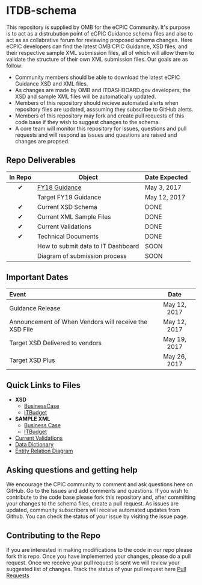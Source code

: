 # ITDB-schema
This repository is supplied by OMB for the eCPIC Community. It's purpose is to act as a distrubution point of eCPIC Guidance schema files and also to act as as collabrative forum for reviewing proposed schema changes. Here eCPIC developers can find the latest OMB CPIC Guidance, XSD files, and their respective sample XML submission files, all of which will allow them to validate the structure of their own XML submission files. Our goals are as follow:
 
 * Community members should be able to download the latest eCPIC Guidance XSD and XML files.
 * As changes are made by OMB and ITDASHBOARD.gov developers, the XSD and sample XML files will be automatically updated.
 * Members of this repository should recieve automated alerts when repository files are updated, asssuming they subscribe to GitHub alerts.
 * Members of this repository may fork and create pull requests of this code base if they wish to suggest changes to the schema.
 * A core team will monitor this repository for issues, questions and pull requests and will respond as issues and questions are raised and changes are propsed.

## Repo Deliverables

| In Repo  | Object  |  Date Expected |
|:-------------:|---|---|
| 	&#x2714; |  [FY18 Guidance](https://github.com/ombegov/ITDB-schema/blob/master/docs/TechnicalDocumentation/FY18_Guidance.pdf) |  May 3, 2017 |
|  | Target FY19 Guidance   |  May 12, 2017  |
| &#x2714;  | Current XSD Schema   | DONE  |
| &#x2714;  | Current XML Sample Files   | DONE |
| &#x2714;  | Current Validations   | DONE  |
| &#x2714;  | Technical Documents   | DONE  |
|  | How to submit data to IT Dashboard | SOON  |
|  | Diagram of submission process  | SOON  |



## Important Dates

|  Event  |  Date |
|:-------------|:-------------:|
|  Guidance Release |  May 12, 2017 |
|  Announcement of When Vendors will receive the XSD File |  May 12, 2017 |
|  Target XSD Delivered to vendors   |  May 19, 2017  |
|  Target XSD Plus   |  May 26, 2017 |

## Quick Links to Files

  * **XSD**
    * [BusinessCase](https://github.com/ombegov/ITDB-schema/tree/master/src/BusinessCase/Exchange)
    * [ITBudget](https://github.com/ombegov/ITDB-schema/tree/master/src/ITBudget/Exchange)
  * **SAMPLE XML**
    * [Business Case](https://github.com/ombegov/ITDB-schema/tree/master/src/BusinessCase/Examples)
    * [ITBudget](https://github.com/ombegov/ITDB-schema/tree/master/src/ITBudget/Examples)
  * [Current Validations](https://github.com/ombegov/ITDB-schema/blob/master/docs/TechnicalDocumentation/validations.md)
  * [Data Dictionary](https://github.com/ombegov/ITDB-schema/blob/master/docs/TechnicalDocumentation/DataDictionary.pdf)
  * [Entity Relation Diagram](https://github.com/ombegov/ITDB-schema/blob/master/docs/TechnicalDocumentation/ER_Diagram.pdf)


## Asking questions and getting help

We encourage the CPIC community to comment and ask questions here on GitHub. 
Go to the Issues  and add comments and questions. If you wish to contribute to the code base please fork this repository and, after committing your changes to the schema files, create a pull request. As issues are updated, community subscribers will receive automated updates from Github. You can check the status of your issue by visiting the issue page.


## Contributing to the Repo

If you are interested in making modifications to the code in our repo please fork this repo. Once you have implemented your changes, please do a pull request. Once we receive your pull request is sent we will review your suggested list of changes. Track the status of your pull request here [Pull Requests](https://github.com/ombegov/ITDB-schema/pulls)



